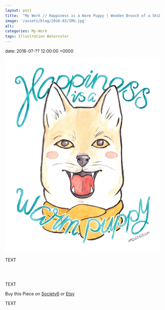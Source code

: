```yaml
---
layout: post
title:  "My Work // Happiness is a Warm Puppy | Wooden Brooch of a Shiba Inu Dog in a Scarf"
image: '/assets/blog/2016-03/IMG.jpg'
alt: 
categories: My-Work
tags: Illustration Watercolor
---
```


date:   2016-0?-?? 12:00:00 +0000

![Happiness is a Warm Puppy - Watercolour Illustration of a Shiba Inu Dog in a Scarf by Karen Murray of A Rose Cast](/assets/folio/wsb/illustration-happiness-warm-puppy-dog.jpg "Happiness is a Warm Puppy - Watercolour Illustration of a Shiba Inu Dog in a Scarf by Karen Murray of A Rose Cast")

TEXT

<div class="row">
	<div class="col-md-6">
		<a href="" title="Happiness is a Warm Puppy | Wooden Brooch of a Shiba Inu Dog in a Scarf"><img src="/assets/blog/2016-03/IMG.jpg" alt="" title="Happiness is a Warm Puppy | Wooden Brooch of a Shiba Inu Dog in a Scarf"></a>
	</div>
	<div class="col-md-6">
		<a href="" title="Happiness is a Warm Puppy | Wooden Brooch of a Shiba Inu Dog in a Scarf"><img src="/assets/blog/2016-03/IMG.jpg" alt="" title="Happiness is a Warm Puppy | Wooden Brooch of a Shiba Inu Dog in a Scarf"></a>
	</div>
</div>

TEXT

<div class="highlight">
	Buy <span class="the">this</span> Piece <span class="the">on</span> <a href="">Society6</a> <span class="the">or</span> <a href="">Etsy</a>
</div>

TEXT

<div class="row">
	<div class="col-md-6">
		<a href="" title=""><img src="/assets/blog/2016-0?/IMG.jpg" alt="" title=""></a>
	</div>
	<div class="col-md-6">
		<a href="" title=""><img src="/assets/blog/2016-0?/IMG.jpg" alt="" title=""></a>
	</div>
</div>